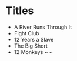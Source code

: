 # Titles

* A River Runs Through It 
* Fight Club 
* 12 Years a Slave 
* The Big Short 
* 12 Monkeys
~
~
